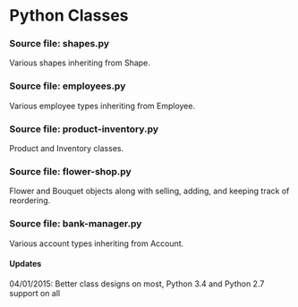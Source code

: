 # Python Classes

### Source file: shapes.py

Various shapes inheriting from Shape.

### Source file: employees.py

Various employee types inheriting from Employee.

### Source file: product-inventory.py

Product and Inventory classes.

### Source file: flower-shop.py

Flower and Bouquet objects along with selling, adding, and keeping track of reordering.

### Source file: bank-manager.py

Various account types inheriting from Account.

#### Updates

04/01/2015: Better class designs on most, Python 3.4 and Python 2.7 support on all